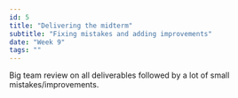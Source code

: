 ```yaml
---
id: 5
title: "Delivering the midterm"
subtitle: "Fixing mistakes and adding improvements"
date: "Week 9"
tags: ""
---
```

Big team review on all deliverables followed by a lot of small mistakes/improvements. 
